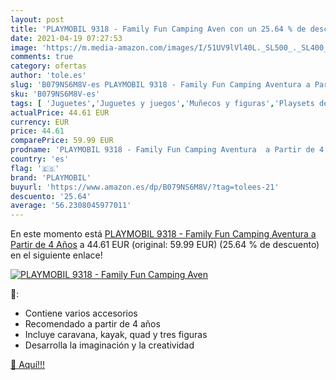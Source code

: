 ```yaml
---
layout: post
title: 'PLAYMOBIL 9318 - Family Fun Camping Aven con un 25.64 % de descuento'
date: 2021-04-19 07:27:53
image: 'https://m.media-amazon.com/images/I/51UV9lVl40L._SL500_._SL400_.jpg'
comments: true
category: ofertas
author: 'tole.es'
slug: 'B079NS6M8V-es PLAYMOBIL 9318 - Family Fun Camping Aventura a Partir de 4...'
sku: 'B079NS6M8V-es'
tags: [ 'Juguetes','Juguetes y juegos','Muñecos y figuras','Playsets de figuras de juguete para niños','playmobil', ]
actualPrice: 44.61 EUR
currency: EUR
price: 44.61
comparePrice: 59.99 EUR
prodname: 'PLAYMOBIL 9318 - Family Fun Camping Aventura  a Partir de 4 Años'
country: 'es'
flag: '🇪🇸'
brand: 'PLAYMOBIL'
buyurl: 'https://www.amazon.es/dp/B079NS6M8V/?tag=tolees-21'
descuento: '25.64'
average: '56.2308045977011'
---
```


En este momento está [PLAYMOBIL 9318 - Family Fun Camping Aventura  a Partir de 4 Años](https://www.amazon.es/dp/B079NS6M8V/?tag=tolees-21) a 44.61 EUR (original: 59.99 EUR) (25.64 %  de descuento) en el siguiente enlace!

[![PLAYMOBIL 9318 - Family Fun Camping Aven](https://m.media-amazon.com/images/I/51UV9lVl40L._SL500_._SL400_.jpg)](https://www.amazon.es/dp/B079NS6M8V/?tag=tolees-21)

🔎:

- Contiene varios accesorios
- Recomendado a partir de 4 años
- Incluye caravana, kayak, quad y tres figuras
- Desarrolla la imaginación y la creatividad

[🛒 Aquí!!!](https://www.amazon.es/dp/B079NS6M8V/?tag=tolees-21)
